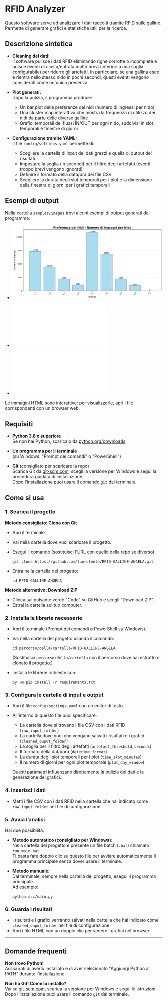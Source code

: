 # RFID Analyzer

Questo software serve ad analizzare i dati raccolti tramite RFID sulle galline. Permette di generare grafici e statistiche utili per la ricerca.

## Descrizione sintetica

- **Cleaning dei dati:**  
  Il software pulisce i dati RFID eliminando righe corrotte o incomplete e unisce eventi di uscita/entrata molto brevi (inferiori a una soglia configurabile) per ridurre gli artefatti. In particolare, se una gallina esce e rientra nello stesso nido in pochi secondi, questi eventi vengono considerati come un'unica presenza.

- **Plot generati:**  
  Dopo la pulizia, il programma produce:
  - Un bar plot delle preferenze dei nidi (numero di ingressi per nido)
  - Una cluster map interattiva che mostra la frequenza di utilizzo dei nidi da parte delle diverse galline
  - Grafici temporali dei flussi IN/OUT per ogni nido, suddivisi in slot temporali e finestre di giorni

- **Configurazione tramite YAML:**  
  Il file `config/settings.yaml` permette di:
  - Scegliere la cartella di input dei dati grezzi e quella di output dei risultati
  - Impostare la soglia (in secondi) per il filtro degli artefatti (eventi troppo brevi vengono ignorati)
  - Definire il formato della data/ora dei file CSV
  - Scegliere la durata degli slot temporali per i plot e la dimensione della finestra di giorni per i grafici temporali

## Esempi di output

Nella cartella `samples/images` trovi alcuni esempi di output generati dal programma:
- ![Bar plot delle preferenze dei nidi](samples/images/nest_preferences.png)
- ![Grafico temporale dei flussi IN/OUT interattivo](samples/images/time_slot_flows_2023-10-25_to_2023-10-27.html)
- ![Cluster map interattiva](samples/images/clustering_heatmap.html)

Le immagini HTML sono interattive: per visualizzarle, apri i file corrispondenti con un browser web.

## Requisiti

- **Python 3.8 o superiore**  
  Se non hai Python, scaricalo da [python.org/downloads](https://www.python.org/downloads/).

- **Un programma per il terminale**  
  (su Windows: "Prompt dei comandi" o "PowerShell")

- **Git** (consigliato per scaricare la repo)  
  Scarica Git da [git-scm.com](https://git-scm.com/), scegli la versione per Windows e segui la procedura guidata di installazione.  
  Dopo l’installazione puoi usare il comando `git` dal terminale.

## Come si usa

### 1. Scarica il progetto

**Metodo consigliato: Clona con Git**

- Apri il terminale.
- Vai nella cartella dove vuoi scaricare il progetto.
- Esegui il comando (sostituisci l'URL con quello della repo se diverso):

  ```
  git clone https://github.com/tuo-utente/RFID-GALLINE-ANGELA.git
  ```

- Entra nella cartella del progetto:

  ```
  cd RFID-GALLINE-ANGELA
  ```

**Metodo alternativo: Download ZIP**

- Clicca sul pulsante verde "Code" su GitHub e scegli "Download ZIP".
- Estrai la cartella sul tuo computer.

### 2. Installa le librerie necessarie

- Apri il terminale (Prompt dei comandi o PowerShell su Windows).
- Vai nella cartella del progetto usando il comando:

  ```
  cd percorso/della/cartella/RFID-GALLINE-ANGELA
  ```

  (Sostituisci `percorso/della/cartella` con il percorso dove hai estratto o clonato il progetto.)

- Installa le librerie richieste con:

  ```
  py -m pip install -r requirements.txt
  ```

### 3. Configura le cartelle di input e output

- Apri il file `config/settings.yaml` con un editor di testo.
- All'interno di questo file puoi specificare:
  - La cartella dove si trovano i file CSV con i dati RFID (`raw_input_folder`)
  - La cartella dove vuoi che vengano salvati i risultati e i grafici (`cleaned_ouput_folder`)
  - La soglia per il filtro degli artefatti (`artefact_threshold_seconds`)
  - Il formato della data/ora (`datetime_format`)
  - La durata degli slot temporali per i plot (`time_slot_minutes`)
  - Il numero di giorni per ogni plot temporale (`plot_day_window`)

  Questi parametri influenzano direttamente la pulizia dei dati e la generazione dei grafici.

### 4. Inserisci i dati

- Metti i file CSV con i dati RFID nella cartella che hai indicato come `raw_input_folder` nel file di configurazione.

### 5. Avvia l’analisi

Hai due possibilità:

- **Metodo automatico (consigliato per Windows):**  
  Nella cartella del progetto è presente un file batch (`.bat`) chiamato `run_main.bat`.  
  Ti basta fare doppio clic su questo file per avviare automaticamente il programma principale senza dover usare il terminale.

- **Metodo manuale:**  
  Dal terminale, sempre nella cartella del progetto, esegui il programma principale.  
  Ad esempio:

  ```
  python src/main.py
  ```

### 6. Guarda i risultati

- I risultati e i grafici verranno salvati nella cartella che hai indicato come `cleaned_ouput_folder` nel file di configurazione.
- Apri i file HTML con un doppio clic per vedere i grafici nel browser.

---

## Domande frequenti

**Non trovo Python!**  
Assicurati di averlo installato e di aver selezionato "Aggiungi Python al PATH" durante l’installazione.

**Non ho Git! Come lo installo?**  
Vai su [git-scm.com](https://git-scm.com/), scarica la versione per Windows e segui le istruzioni. Dopo l’installazione puoi usare il comando `git` dal terminale.